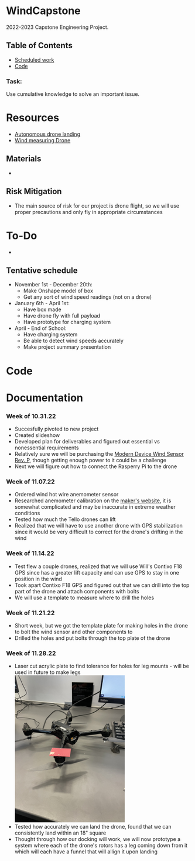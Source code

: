 # WindCapstone
2022-2023 Capstone Engineering Project. 

## Table of Contents
* [Scheduled work](#documentation)
* [Code](#Code)



### Task:
Use cumulative knowledge to solve an important issue.


# Resources<ln>

* [Autonomous drone landing](https://www.suasnews.com/2018/09/mapturedrone-in-a-box-prototype-automated-take-off-and-landing-demonstration/)
* [Wind measuring Drone](optolution.com/en/news/single-view-en/optokopter/)

## Materials
* 

## Risk Mitigation
* The main source of risk for our project is drone flight, so we will use proper precautions and only fly in appropriate circumstances

# To-Do
* 

## Tentative schedule
* November 1st - December 20th:
    * Make Onshape model of box
    * Get any sort of wind speed readings (not on a drone)
* January 6th - April 1st:
    * Have box made
    * Have drone fly with full payload
    * Have prototype for charging system
* April - End of School:
    * Have charging system
    * Be able to detect wind speeds accurately
    * Make project summary presentation


# Code

# Documentation

### Week of 10.31.22
* Succesfully pivoted to new project
* Created slideshow
* Developed plan for deliverables and figured out essential vs nonessential requirements
* Relatively sure we will be purchasing the [Modern Device Wind Sensor Rev. P](https://moderndevice.com/products/Wind-Sensor-Rev-P), though getting enough power to it could be a challenge
* Next we will figure out how to connect the Rasperry Pi to the drone

### Week of 11.07.22
* Ordered wind hot wire anemometer sensor
*   Researched anemometer calibration on the [maker's website](https://moderndevice.com/blogs/documentation/wind-sensor-calibration-and-the-wind-tunnel), it is somewhat complicated and may be inaccurate in extreme weather conditions
* Tested how much the Tello drones can lift
* Realized that we will have to use another drone with GPS stabilization since it would be very difficult to correct for the drone's drifting in the wind

### Week of 11.14.22
* Test flew a couple drones, realized that we will use Will's Contixo F18 GPS since has a greater lift capacity and can use GPS to stay in one position in the wind
* Took apart Contixo F18 GPS and figured out that we can drill into the top part of the drone and attach components with bolts
* We will use a template to measure where to drill the holes

### Week of 11.21.22
* Short week, but we got the template plate for making holes in the drone to bolt the wind sensor and other components to
* Drilled the holes and put bolts through the top plate of the drone

### Week of 11.28.22
* Laser cut acrylic plate to find tolerance for holes for leg mounts - will be used in future to make legs
<img src="Media/LegPlate.jpg" width="300px" height="400" />  <br/>
* Tested how accurately we can land the drone, found that we can consistently land within an 18" square
* Thought through how our docking will work, we will now prototype a system where each of the drone's rotors has a leg coming down from it which will each have a funnel that will allign it upon landing
